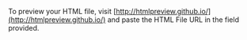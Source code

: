 To preview your HTML file, visit [http://htmlpreview.github.io/](http://htmlpreview.github.io/) and paste the HTML File URL in the field provided.
